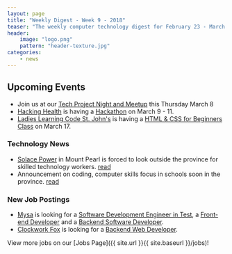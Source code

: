 ```yaml
---
layout: page
title: "Weekly Digest - Week 9 - 2018"
teaser: "The weekly computer technology digest for February 23 - March 22, 2018"
header:
    image: "logo.png"
    pattern: "header-texture.jpg"
categories:
    - news
---
```


## Upcoming Events

* Join us at our [Tech Project Night and Meetup][meetup] this Thursday March 8
* [Hacking Health][hackinghealth] is having a [Hackathon](https://www.eventbrite.ca/e/hacking-health-st-johns-hackathon-2018-tickets-42899496549) on March 9 - 11.
* [Ladies Learning Code St. John's][ladieslearningcode] is having a [HTML & CSS for Beginners Class](https://www.eventbrite.ca/e/ladies-learning-code-html-css-for-beginners-learn-to-build-a-one-page-website-from-scratch-st-johns-registration-43558299045) on March 17.

### Technology News

* [Solace Power][solace] in Mount Pearl is forced to look outside the province for skilled technology workers. [read](http://www.cbc.ca/news/canada/newfoundland-labrador/solace-power-technology-industry-skilled-workers-shortage-1.4548757)
* Announcement on coding, computer skills focus in schools soon in the province. [read](http://vocm.com/news/announcement-on-coding-computer-skills-focus-in-schools-soon/)

### New Job Postings

* [Mysa][mysA] is looking for a [Software Development Engineer in Test](https://ca.indeed.com/viewjob?t=software+development+engineer+test&jk=d5c03042f8ac55da&_ga=2.45465824.572419221.1517579041-187536507.1515443298), a [Front-end Developer](https://ca.indeed.com/viewjob?jk=ff5a5c6d3b4e1b93&tk=1c3dr9j735n92dn1&from=company) and a [Backend Software Developer](https://ca.indeed.com/viewjob?jk=c1f927822a4015d9&tk=1c3dr9j735n92dn1&from=company).
* [Clockwork Fox][clockworkfox] is looking for a [Backend Web Developer](http://clockworkfoxstudios.com/back-end-web-developer/).

View more jobs on our [Jobs Page]({{ site.url }}{{ site.baseurl }}/jobs)!

[meetup]:https://www.meetup.com/Computer-Technology-Society-of-Newfoundland-and-Labrador/events/wzrpgpyxfbcb/

[blockchainnl]:https://www.facebook.com/blockchainnl/
[gamedevnl]:http://gamedevnl.org
[hackinghealth]:https://www.facebook.com/HHStJohnsNL/
[ladieslearningcode]:https://www.canadalearningcode.ca/chapters/st-johns/
[muncompsci]:https://muncompsci.ca/

[bluedrop]:http://www.bluedroplearningnetworks.com/
[clockworkfox]:http://clockworkfoxstudios.com
[celtx]:https://www.celtx.com
[chummy]:https://chummygames.com
[colab]:https://www.colabsoftware.com/
[compusult]:http://www.compusult.net/
[hyperloop]:https://paradigmhyperloop.com/
[integrated]:http://integrated-informatics.com/
[keyassets]:https://www.keyassetsnl.ca/
[kraken]:http://krakenrobotics.com/
[mysa]:https://getmysa.com/
[nlchi]:https://www.nlchi.nl.ca/
[otherocean]:http://www.otherocean.com/
[peachy]:https://www.peachylife.ca/
[provident]:https://provident10.ca/
[quidder]:https://qwidder.com/
[quorum]:http://www.quorumdms.com/
[radient]:http://radient360.com/
[solace]:https://www.solace.ca/
[subc]:http://subcimaging.com/
[triware]:http://triware.ca/
[verafin]:https://verafin.com
[whalecompany]:https://www.heyorca.com/
[zedit]:http://www.zedit.com/
